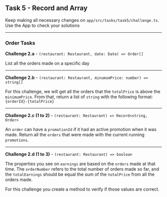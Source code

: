 ## Task 5 - Record and Array

Keep making all necessary changes on `app/src/tasks/task5/challenge.ts`.
Use the App to check your solutions

---

### Order Tasks

**Challenge 2.a** - `(restaurant: Restaurant, date: Date) => Order[]`

List all the orders made on a specific day

---

**Challenge 2.b** - `(restaurant: Restaurant, minumumPrice: number) => string[]`

For this challenge, we will get all the orders that the `totalPrice` is above the `minimumPrice`. From that, return a list of `string` with the following format:
`{orderId}-{totalPrice}`

---

**Challenge 2.c (1 to 2)** - `(restaurant: Restaurant) => Record<string, Order>`

An `order` can have a `promotionId` if it had an active promotion when it was made. Return all the `orders` that were made with the current running `promotions`.

---

**Challenge 2.d (1 to 3)** - `(restaurant: Restaurant) => boolean`

The properties you see on `earnings` are based on the `orders` made at that time. The `orderNumber` refers to the total number of orders made so far, and the `totalEarnings` should be equal the sum of the `totalPrice` from all the orders made.

For this challenge you create a method to verify if those values are correct.
